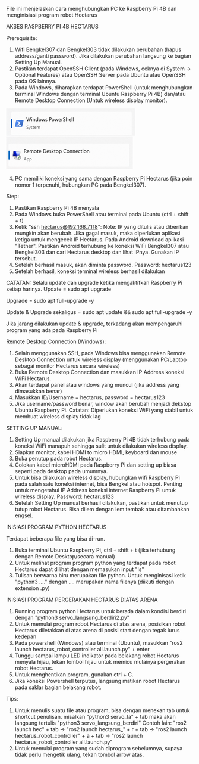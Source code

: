 File ini menjelaskan cara menghubungkan PC ke Raspberry Pi 4B dan menginisiasi program robot Hectarus


AKSES RASPBERRY PI 4B HECTARUS

Prerequisite:
1. Wifi Bengkel307 dan Bengkel303 tidak dilakukan perubahan (hapus address/ganti password). Jika dilakukan perubahan langsung ke bagian Setting Up Manual.
2. Pastikan terdapat OpenSSH Client (pada Windows, ceknya di System -> Optional Features) atau OpenSSH Server pada Ubuntu atau OpenSSH pada OS lainnya.
3. Pada Windows, diharapkan terdapat PowerShell (untuk menghubungkan terminal Windows dengan terminal Ubuntu Raspberry Pi 4B) dan/atau Remote Desktop Connection (Untuk wireless display monitor).

![alt text](image.png)
![alt text](image-1.png)

4. PC memiliki koneksi yang sama dengan Raspberry Pi Hectarus (jika poin nomor 1 terpenuhi, hubungkan PC pada Bengkel307).

Step:
1. Pastikan Raspberry Pi 4B menyala
2. Pada Windows buka PowerShell atau terminal pada Ubuntu (ctrl + shift + t)
3. Ketik "ssh hectarus@192.168.7.118":
Note: IP yang ditulis atau diberikan mungkin akan berubah. Jika gagal masuk, maka diperlukan aplikasi ketiga untuk mengecek IP Hectarus. Pada Android download aplikasi "Tether". Pastikan Android terhubung ke koneksi WiFi Bengkel307 atau Bengkel303 dan cari Hectarus desktop dan lihat IPnya. Gunakan IP tersebut.
4. Setelah berhasil masuk, akan diminta password.
Password: hectarus123
5. Setelah berhasil, koneksi terminal wireless berhasil dilakukan

CATATAN: Selalu update dan upgrade ketika mengaktifkan Raspberry Pi setiap harinya.
Update = sudo apt upgrade

Upgrade = sudo apt full-upgrade -y

Update & Upgrade sekaligus = sudo apt update && sudo apt full-upgrade -y

Jika jarang dilakukan update & upgrade, terkadang akan mempengaruhi program yang ada pada Raspberry Pi


Remote Desktop Connection (Windows):
1. Selain menggunakan SSH, pada Windows bisa menggunakan Remote Desktop Connection untuk wireless display (menggunakan PC/Laptop sebagai monitor Hectarus secara wireless)
2. Buka Remote Desktop Connection dan masukkan IP Address koneksi WiFi Hectarus.
3. Akan terdapat panel atau windows yang muncul (jika address yang dimasukkan benar)
5. Masukkan ID/Username = hectarus, password = hectarus123
6. Jika username/password benar, window akan berubah menjadi dekstop Ubuntu Raspberry Pi.
Catatan: Diperlukan koneksi WiFi yang stabil untuk membuat wireless display tidak lag

SETTING UP MANUAL:
1. Setting Up manual dilakukan jika Raspberry Pi 4B tidak terhubung pada koneksi WiFi manapuh sehingga sulit untuk dilakukan wireless display.
2. Siapkan monitor, kabel HDMI to micro HDMI, keyboard dan mouse
3. Buka penutup pada robot Hectarus.
4. Colokan kabel microHDMI pada Raspberry Pi dan setting up biasa seperti pada desktop pada umumnya.
5. Untuk bisa dilakukan wireless display, hubungkan wifi Raspberry Pi pada salah satu koneksi internet, bisa Bengkel atau hotspot. Penting untuk mengetahui IP Address koneksi internet Raspberry Pi untuk wireless display.
Password: hectarus123
6. Setelah Setting Up manual berhasil dilakukan, pastikan untuk menutup tutup robot Hectarus. Bisa dilem dengan lem tembak atau ditambahkan engsel.



INISIASI PROGRAM PYTHON HECTARUS

Terdapat beberapa file yang bisa di-run.
1. Buka terminal Ubuntu Raspberry Pi, ctrl + shift + t (jika terhubung dengan Remote Desktop/secara manual)
2. Untuk melihat program program python yang terdapat pada robot Hectarus dapat dilihat dengan memasukan input "ls"
3. Tulisan berwarna biru merupakan file python. Untuk menginisasi ketik "python3 ...." dengan .... merupakan nama filenya (diikuti dengan extension .py)


INISIASI PROGRAM PERGERAKAN HECTARUS DIATAS ARENA
1. Running program python Hectarus untuk berada dalam kondisi berdiri dengan "python3 servo_langsung_berdiri2.py"
2. Untuk memulai program robot Hectarus di atas arena, posisikan robot Hectarus diletakkan di atas arena di posisi start dengan tegak lurus kedepan
3. Pada powershell (Windows) atau terminal (Ubuntu), masukkan "ros2 launch hectarus_robot_controller all.launch.py" + enter
4. Tunggu sampai lampu LED indikator pada belakang robot Hectarus menyala hijau, tekan tombol hijau untuk memicu mulainya pergerakan robot Hectarus.
5. Untuk menghentikan program, gunakan ctrl + C.
6. Jika koneksi Powershell terputus, langsung matikan robot Hectarus pada saklar bagian belakang robot.

Tips:
1. Untuk menulis suatu file atau program, bisa dengan menekan tab untuk shortcut penulisan. misalkan "python3 servo_la" + tab maka akan langsung tertulis "python3 servo_langsung_berdiri"
Contoh lain: "ros2 launch hec" + tab -> "ros2 launch hectarus_" + r + tab -> "ros2 launch hectarus_robot_controller" + a + tab -> "ros2 launch hectarus_robot_controller all.launch.py"
2. Untuk memulai program yang sudah diprogram sebelumnya, supaya tidak perlu mengetik ulang, tekan tombol arrow atas.
